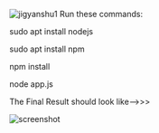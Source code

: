 ![jigyanshu1](https://github.com/user-attachments/assets/30c6654f-e788-4799-912b-07343a6fbfec)
Run these commands:

sudo apt install nodejs

sudo apt install npm

npm install

node app.js

The Final Result should look like-->>>

![screenshot](https://github.com/user-attachments/assets/e794d800-19a3-4f95-a112-b699269a5b9d)

